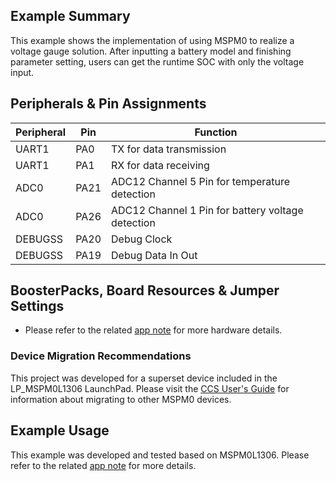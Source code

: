 ## Example Summary

This example shows the implementation of using MSPM0 to realize a voltage gauge solution. After inputting a battery model and finishing parameter setting, users can get the runtime SOC with only the voltage input.

## Peripherals & Pin Assignments

| Peripheral | Pin | Function |
| --- | --- | --- |
| UART1 | PA0 | TX for data transmission |
| UART1 | PA1 | RX for data receiving |
| ADC0 | PA21 | ADC12 Channel 5 Pin for temperature detection |
| ADC0 | PA26 | ADC12 Channel 1 Pin for battery voltage detection |
| DEBUGSS | PA20 | Debug Clock |
| DEBUGSS | PA19 | Debug Data In Out |

## BoosterPacks, Board Resources & Jumper Settings

- Please refer to the related [app note](https://www.ti.com/lit/slaaee3) for more hardware details.


### Device Migration Recommendations
This project was developed for a superset device included in the LP_MSPM0L1306 LaunchPad. Please
visit the [CCS User's Guide](https://software-dl.ti.com/msp430/esd/MSPM0-SDK/latest/docs/english/tools/ccs_ide_guide/doc_guide/doc_guide-srcs/ccs_ide_guide.html#non-sysconfig-compatible-project-migration)
for information about migrating to other MSPM0 devices.

## Example Usage

This example was developed and tested based on MSPM0L1306. Please refer to the related [app note](https://www.ti.com/lit/slaaee3) for more details.
